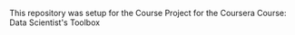 This repository was setup for the Course Project for the Coursera Course: Data Scientist's Toolbox

